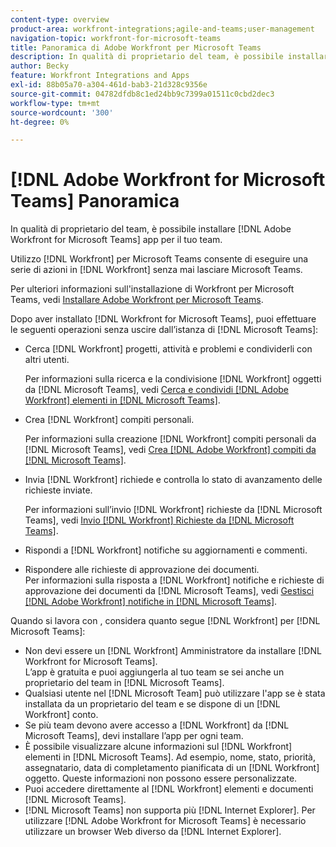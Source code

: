 ```yaml
---
content-type: overview
product-area: workfront-integrations;agile-and-teams;user-management
navigation-topic: workfront-for-microsoft-teams
title: Panoramica di Adobe Workfront per Microsoft Teams
description: In qualità di proprietario del team, è possibile installare [!DNL Adobe Workfront for Microsoft Teams] app per il tuo team.
author: Becky
feature: Workfront Integrations and Apps
exl-id: 88b05a70-a304-461d-bab3-21d328c9356e
source-git-commit: 04782dfdb8c1ed24bb9c7399a01511c0cbd2dec3
workflow-type: tm+mt
source-wordcount: '300'
ht-degree: 0%

---
```


# [!DNL Adobe Workfront for Microsoft Teams] Panoramica

In qualità di proprietario del team, è possibile installare [!DNL Adobe Workfront for Microsoft Teams] app per il tuo team.

Utilizzo [!DNL Workfront] per Microsoft Teams consente di eseguire una serie di azioni in [!DNL Workfront] senza mai lasciare Microsoft Teams.

Per ulteriori informazioni sull&#39;installazione di Workfront per Microsoft Teams, vedi [Installare Adobe Workfront per Microsoft Teams](../../workfront-integrations-and-apps/using-workfront-with-microsoft-teams/install-workfront-ms-teams.md).

Dopo aver installato [!DNL Workfront for Microsoft Teams], puoi effettuare le seguenti operazioni senza uscire dall’istanza di [!DNL Microsoft Teams]:

* Cerca [!DNL Workfront] progetti, attività e problemi e condividerli con altri utenti.

   Per informazioni sulla ricerca e la condivisione [!DNL Workfront] oggetti da [!DNL Microsoft Teams], vedi [Cerca e condividi [!DNL Adobe Workfront] elementi in [!DNL Microsoft Teams]](../../workfront-integrations-and-apps/using-workfront-with-microsoft-teams/search-for-and-share-wf-items-in-ms-teams.md).

* Crea [!DNL Workfront] compiti personali.

   Per informazioni sulla creazione [!DNL Workfront] compiti personali da [!DNL Microsoft Teams], vedi [Crea [!DNL Adobe Workfront] compiti da [!DNL Microsoft Teams]](../../workfront-integrations-and-apps/using-workfront-with-microsoft-teams/create-workfront-tasks-from-ms-teams.md).

* Invia [!DNL Workfront] richiede e controlla lo stato di avanzamento delle richieste inviate.

   Per informazioni sull’invio [!DNL Workfront] richieste da [!DNL Microsoft Teams], vedi [Invio [!DNL Workfront] Richieste da [!DNL Microsoft Teams]](../../workfront-integrations-and-apps/using-workfront-with-microsoft-teams/submit-workfront-requests-from-ms-teams.md).

* Rispondi a [!DNL Workfront] notifiche su aggiornamenti e commenti.
* Rispondere alle richieste di approvazione dei documenti.\
   Per informazioni sulla risposta a [!DNL Workfront] notifiche e richieste di approvazione dei documenti da [!DNL Microsoft Teams], vedi [Gestisci [!DNL Adobe Workfront] notifiche in [!DNL Microsoft Teams]](../../workfront-integrations-and-apps/using-workfront-with-microsoft-teams/manage-wf-notifications-approval-requests-ms-teams.md).

Quando si lavora con , considera quanto segue [!DNL Workfront] per [!DNL Microsoft Teams]:

* Non devi essere un [!DNL Workfront] Amministratore da installare [!DNL Workfront for Microsoft Teams].\
   L’app è gratuita e puoi aggiungerla al tuo team se sei anche un proprietario del team in [!DNL Microsoft Teams].
* Qualsiasi utente nel [!DNL Microsoft Team] può utilizzare l&#39;app se è stata installata da un proprietario del team e se dispone di un [!DNL Workfront] conto.
* Se più team devono avere accesso a [!DNL Workfront] da [!DNL Microsoft Teams], devi installare l’app per ogni team.
* È possibile visualizzare alcune informazioni sul [!DNL Workfront] elementi in [!DNL Microsoft Teams]. Ad esempio, nome, stato, priorità, assegnatario, data di completamento pianificata di un [!DNL Workfront] oggetto. Queste informazioni non possono essere personalizzate.
* Puoi accedere direttamente al [!DNL Workfront] elementi e documenti [!DNL Microsoft Teams].
* [!DNL Microsoft Teams] non supporta più [!DNL Internet Explorer]. Per utilizzare [!DNL Adobe Workfront for Microsoft Teams] è necessario utilizzare un browser Web diverso da [!DNL Internet Explorer].
